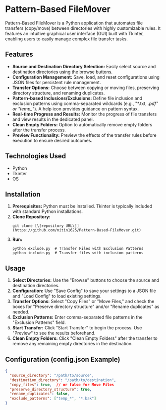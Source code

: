 # Pattern-Based FileMover

Pattern-Based FileMover is a Python application that automates file transfers (copy/move) between directories with highly customizable rules.  It features an intuitive graphical user interface (GUI) built with Tkinter, enabling users to easily manage complex file transfer tasks.

## Features

*   **Source and Destination Directory Selection:** Easily select source and destination directories using the browse buttons.
*   **Configuration Management:** Save, load, and reset configurations using JSON files for persistent rule management.
*   **Transfer Options:** Choose between copying or moving files, preserving directory structure, and renaming duplicates.
*   **Pattern-based Inclusions/Exclusions:** Define file inclusion and exclusion patterns using comma-separated wildcards (e.g., "*.txt, *.pdf" or "temp_*").  A help icon provides guidance on pattern syntax.
*   **Real-time Progress and Results:** Monitor the progress of file transfers and view results in the dedicated panel.
*   **Clean Empty Folders:**  Option to automatically remove empty folders after the transfer process.
*   **Preview Functionality:** Preview the effects of the transfer rules before execution to ensure desired outcomes.

## Technologies Used

*   Python
*   Tkinter
*   OS

## Installation

1.  **Prerequisites:** Python must be installed. Tkinter is typically included with standard Python installations.
2.  **Clone Repository:** 
    ```
    git clone [\[repository URL\]](https://github.com/nitin1625/Pattern-Based-FileMover.git)
    ```
3.  **Run:**
    ```
    python exclude.py  # Transfer Files with Exclusion Patterns
    python include.py  # Transfer files with inclusion patterns

    ```

## Usage

1.  **Select Directories:** Use the "Browse" buttons to choose the source and destination directories.
2.  **Configuration:**  Use "Save Config" to save your settings to a JSON file and "Load Config" to load existing settings.
3.  **Transfer Options:** Select "Copy Files" or "Move Files," and check the boxes for "Preserve directory structure" and/or "Rename duplicates" as needed.
4.  **Exclusion Patterns:** Enter comma-separated file patterns in the "Exclusion Patterns" field.
5.  **Start Transfer:** Click "Start Transfer" to begin the process.  Use "Preview" to see the results beforehand.
6.  **Clean Empty Folders:**  Click "Clean Empty Folders" after the transfer to remove any remaining empty directories in the destination.

## Configuration (config.json Example)

```json
{
  "source_directory": "/path/to/source",
  "destination_directory": "/path/to/destination",
  "copy_files": true,  // or false for Move Files
  "preserve_directory_structure": true,
  "rename_duplicates": false,
  "exclude_patterns": ["temp_*", "*.bak"]
}